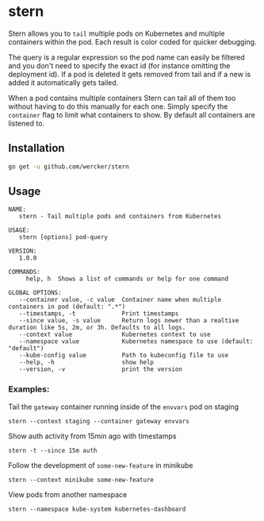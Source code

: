 # stern

Stern allows you to `tail` multiple pods on Kubernetes and multiple containers within the pod. Each result is color coded for quicker debugging.

The query is a regular expression so the pod name can easily be filtered and you don't need to specify the exact id (for instance omitting the deployment id). If a pod is deleted it gets removed from tail and if a new is added it automatically gets tailed.

When a pod contains multiple containers Stern can tail all of them too without having to do this manually for each one. Simply specify the `container` flag to limit what containers to show. By default all containers are listened to.

## Installation

```sh
go get -u github.com/wercker/stern
```

## Usage

```
NAME:
   stern - Tail multiple pods and containers from Kubernetes

USAGE:
   stern [options] pod-query

VERSION:
   1.0.0

COMMANDS:
     help, h  Shows a list of commands or help for one command

GLOBAL OPTIONS:
   --container value, -c value  Container name when multiple containers in pod (default: ".*")
   --timestamps, -t             Print timestamps
   --since value, -s value      Return logs newer than a realtive duration like 5s, 2m, or 3h. Defaults to all logs.
   --context value              Kubernetes context to use
   --namespace value            Kubernetes namespace to use (default: "default")
   --kube-config value          Path to kubeconfig file to use
   --help, -h                   show help
   --version, -v                print the version
```

### Examples:

Tail the `gateway` container running inside of the `envvars` pod on staging
```
stern --context staging --container gateway envvars
```

Show auth activity from 15min ago with timestamps
```
stern -t --since 15m auth
```

Follow the development of `some-new-feature` in minikube
```
stern --context minikube some-new-feature
```

View pods from another namespace
```
stern --namespace kube-system kubernetes-dashboard
```
